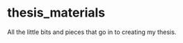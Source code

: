 thesis_materials
================

All the little bits and pieces that go in to creating my thesis.
